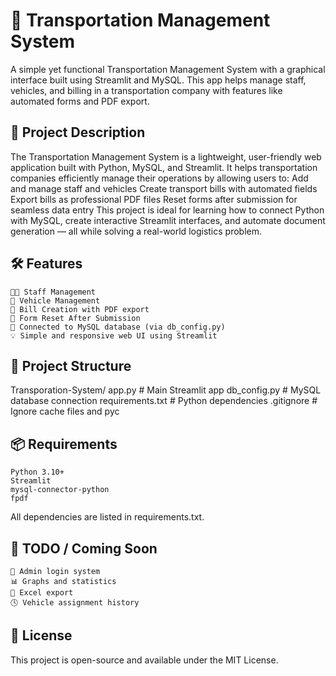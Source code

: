 # 🚚 Transportation Management System

A simple yet functional Transportation Management System with a graphical interface built using Streamlit and MySQL. This app helps manage staff, vehicles, and billing in a transportation company with features like automated forms and PDF export.

## 📄 Project Description
The Transportation Management System is a lightweight, user-friendly web application built with Python, MySQL, and Streamlit. It helps transportation companies efficiently manage their operations by allowing users to:
    Add and manage staff and vehicles
    Create transport bills with automated fields
    Export bills as professional PDF files
    Reset forms after submission for seamless data entry
This project is ideal for learning how to connect Python with MySQL, create interactive Streamlit interfaces, and automate document generation — all while solving a real-world logistics problem.

## 🛠 Features
    🧑‍💼 Staff Management
    🚐 Vehicle Management
    🧾 Bill Creation with PDF export
    🔄 Form Reset After Submission
    💾 Connected to MySQL database (via db_config.py)
    💡 Simple and responsive web UI using Streamlit

## 📂 Project Structure
Transporation-System/
    app.py              # Main Streamlit app
    db_config.py        # MySQL database connection
    requirements.txt    # Python dependencies
    .gitignore          # Ignore cache files and pyc

## 📦 Requirements
    Python 3.10+
    Streamlit
    mysql-connector-python
    fpdf
All dependencies are listed in requirements.txt.

## 📌 TODO / Coming Soon
    🔐 Admin login system
    📊 Graphs and statistics
    🧾 Excel export
    🕓 Vehicle assignment history

## 📜 License
This project is open-source and available under the MIT License.


